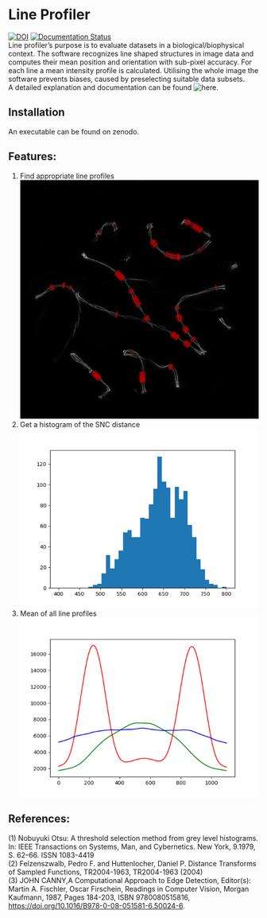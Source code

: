 # Line Profiler
[![DOI](https://zenodo.org/badge/DOI/10.5281/zenodo.2643214.svg)](https://doi.org/10.5281/zenodo.2643214) [![Documentation Status](https://readthedocs.org/projects/line-profiler/badge/?version=latest)](https://line-profiler.readthedocs.io/en/latest/?badge=latest) <br />
Line profiler’s purpose is to evaluate datasets in a biological/biophysical context. The software recognizes line shaped structures in image data and computes their mean position and orientation with sub-pixel accuracy. For each line a mean intensity profile is calculated. Utilising the whole image the software prevents biases, caused by preselecting suitable data subsets. <br />
A detailed explanation and documentation can be found ![here](https://line-profiler.readthedocs.io/en/latest/).
## Installation
An executable can be found on zenodo. <br />
## Features:
1. Find appropriate line profiles <br />
![alt text](https://github.com/super-resolution/line_profiler/blob/master/images/MIP.png)
2. Get a histogram of the SNC distance <br />
![alt text](https://github.com/super-resolution/line_profiler/blob/master/images/Histogram.png)
3. Mean of all line profiles <br />
![alt text](https://github.com/super-resolution/line_profiler/blob/master/images/profiles.png)

## References:
(1) Nobuyuki Otsu: A threshold selection method from grey level histograms. In: IEEE Transactions on Systems, Man, and Cybernetics. New York, 9.1979, S. 62–66. ISSN 1083-4419 <br />
(2) Felzenszwalb, Pedro F. and Huttenlocher, Daniel P. Distance Transforms of Sampled Functions, TR2004-1963, TR2004-1963 (2004) <br />
(3) JOHN CANNY,A Computational Approach to Edge Detection, Editor(s): Martin A. Fischler, Oscar Firschein, Readings in Computer Vision, Morgan Kaufmann, 1987, Pages 184-203, ISBN 9780080515816, https://doi.org/10.1016/B978-0-08-051581-6.50024-6. <br />

